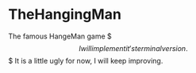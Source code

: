 # TheHangingMan
The famous HangeMan game
$$$ I will implement it's terminal version.
$$$ It is a little ugly for now, I will keep improving.
